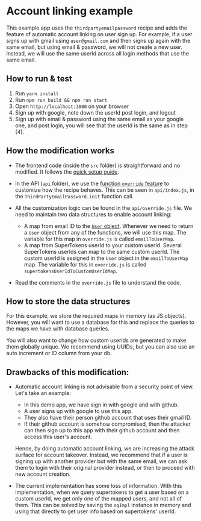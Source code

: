 # Account linking example

This example app uses the `thirdpartyemailpassword` recipe and adds the feature of automatic account linking on user sign up. For example, if a user signs up with gmail using `user@gmail.com` and then signs up again with the same email, but using email & password, we will not create a new user. Instead, we will use the same userId across all login methods that use the same email.

## How to run & test

1. Run `yarn install`
2. Run `npm run build && npm run start`
3. Open `http://localhost:3000` on your browser
4. Sign up with google, note down the userId post login, and logout
5. Sign up with email & password using the same email as your google one, and post login, you will see that the userId is the same as in step (4).

## How the modification works

-   The frontend code (inside the `src` folder) is straightforward and no modified. It follows the [quick setup guide](https://supertokens.com/docs/thirdpartyemailpassword/quick-setup/frontend).

-   In the API (`api` folder), we use the [function `override` feature](https://supertokens.com/docs/thirdpartyemailpassword/advanced-customizations/backend-functions-override/about) to customize how the recipe behaves. This can be seen in `api/index.js`, in the `ThirdPartyEmailPassword.init` function call.

-   All the customization logic can be found in the `api/override.js` file. We need to maintain two data structures to enable account linking:

    -   A map from email ID to the [`User` object](https://supertokens.com/docs/nodejs/thirdpartyemailpassword/override/functions#supporting-types). Whenever we need to return a `User` object from any of the functions, we will use this map. The variable for this map in `override.js` is called `emailToUserMap`.
    -   A map from SuperTokens userId to your custom userId. Several SuperTokens userIds can map to the same custom userId. The custom userId is assigned in the `User` object in the `emailToUserMap` map. The variable for this in `override.js` is called `supertokensUserIdToCustomUserIdMap`.

-   Read the comments in the `override.js` file to understand the code.

## How to store the data structures

For this example, we store the required maps in memory (as JS objects). However, you will want to use a database for this and replace the queries to the maps we have with database queries.

You will also want to change how custom userIds are generated to make them globally unique. We recommend using UUIDs, but you can also use an auto increment or ID column from your db.

## Drawbacks of this modification:

-   Automatic account linking is not advisable from a security point of view. Let's take an example:

    -   In this demo app, we have sign in with google and with github.
    -   A user signs up with google to use this app.
    -   They also have their person github account that uses their gmail ID.
    -   If their github account is somehow compromised, then the attacker can then sign up to this app with their github account and then access this user's account.

    Hence, by doing automatic account linking, we are increasing the attack surface for account takeover. Instead, we recommend that if a user is signing up with another provider but with the same email, we can ask them to login with their original provider instead, or then to proceed with new account creation.

-   The current implementation has some loss of information. With this implementation, when we query supertokens to get a user based on a custom userId, we get only one of the mapped users, and not all of them. This can be solved by saving the `ogImpl` instance in memory and using that directly to get user info based on supertokens' userId.
